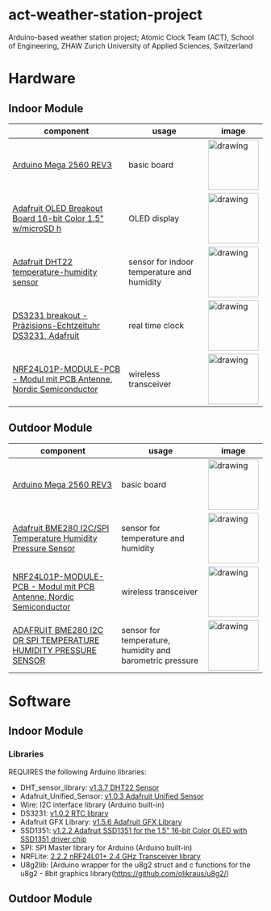 # act-weather-station-project
Arduino-based weather station project; Atomic Clock Team (ACT), School of Engineering, ZHAW Zurich University of Applied Sciences, Switzerland


# Hardware
## Indoor Module
component | usage | image
------------ | ------------- | -------------
[Arduino Mega 2560 REV3](https://store.arduino.cc/usa/mega-2560-r3)| basic board | <img src="https://botland.com.pl/55883-thickbox_default/arduino-mega-2560-rev3-module-a000067.jpg" alt="drawing" width="100"/>
[Adafruit OLED Breakout Board 16-bit Color 1.5" w/microSD h](https://www.digitec.ch/de/s1/product/adafruit-oled-breakout-board-16-bit-color-15-wmicrosd-h-elektronikmodul-5998537)| OLED display | <img src="https://cdn-learn.adafruit.com/guides/cropped_images/000/000/348/medium640/1431flower_LRG.jpg" alt="drawing" width="100"/>
[Adafruit DHT22 temperature-humidity sensor](https://www.adafruit.com/product/385) | sensor for indoor temperature and humidity | <img src="https://cdn-shop.adafruit.com/970x728/385-00.jpg" alt="drawing" width="100"/>
[DS3231 breakout - Präzisions-Echtzeituhr DS3231, Adafruit](https://www.distrelec.ch/de/praezisions-echtzeituhr-ds3231-adafruit-3013-ds3231-breakout/p/30091211) | real time clock | <img src="https://cdn-learn.adafruit.com/guides/cropped_images/000/001/231/medium640/thump.jpg?1520543977" alt="drawing" width="100"/>
[NRF24L01P-MODULE-PCB - Modul mit PCB Antenne, Nordic Semiconductor](https://www.distrelec.ch/de/modul-mit-pcb-antenne-nordic-semiconductor-nrf24l01p-module-pcb/p/17328568?queryFromSuggest=true) | wireless transceiver | <img src="http://robotechshop.com/wp-content/uploads/2016/01/nrf2401.jpg" alt="drawing" width="100"/>

 
## Outdoor Module
component | usage | image
------------ | ------------- | -------------
[Arduino Mega 2560 REV3](https://store.arduino.cc/usa/mega-2560-r3)| basic board | <img src="https://botland.com.pl/55883-thickbox_default/arduino-mega-2560-rev3-module-a000067.jpg" alt="drawing" width="100"/>
[Adafruit BME280 I2C/SPI Temperature Humidity Pressure Sensor](https://www.play-zone.ch/de/adafruit-bme280-i2c-spi-temperature-humidity-pressure-sensor.html) | sensor for temperature and humidity | <img src="https://www.play-zone.ch/media/catalog/product/cache/1/image/650x/0ae87949542eeaf1748dd8a48e1c5f15/2/6/2652-00.jpg" alt="drawing" width="100"/>
[NRF24L01P-MODULE-PCB - Modul mit PCB Antenne, Nordic Semiconductor](https://www.distrelec.ch/de/modul-mit-pcb-antenne-nordic-semiconductor-nrf24l01p-module-pcb/p/17328568?queryFromSuggest=true) | wireless transceiver | <img src="http://robotechshop.com/wp-content/uploads/2016/01/nrf2401.jpg" alt="drawing" width="100"/>
[ADAFRUIT BME280 I2C OR SPI TEMPERATURE HUMIDITY PRESSURE SENSOR](https://www.adafruit.com/product/2652) | sensor for temperature, humidity and barometric pressure |<img src="https://cdn-shop.adafruit.com/970x728/2652-00.jpg" alt="drawing" width="100"/>

# Software
## Indoor Module
### Libraries
REQUIRES the following Arduino libraries:
* DHT_sensor_library: [v1.3.7	DHT22 Sensor](https://github.com/adafruit/DHT-sensor-library)
* Adafruit_Unified_Sensor: [v1.0.3	Adafruit Unified Sensor](https://github.com/adafruit/Adafruit_Sensor)
* Wire: I2C interface library (Arduino built-in)
* DS3231: [v1.0.2	RTC library](https://github.com/NorthernWidget/DS3231)
* Adafruit GFX Library: [v1.5.6	Adafruit GFX Library](https://github.com/adafruit/Adafruit-GFX-Library)
* SSD1351:  [v1.2.2	Adafruit SSD1351 for the 1.5" 16-bit Color OLED with SSD1351 driver chip](https://github.com/adafruit/Adafruit-SSD1351-library)
* SPI: SPI Master library for Arduino (Arduino built-in)
* NRFLite: [2.2.2	nRF24L01+ 2.4 GHz Transceiver library](https://github.com/dparson55/NRFLite)
* U8g2lib: [Arduino wrapper for the u8g2 struct and c functions for the u8g2 - 8bit graphics library(https://github.com/olikraus/u8g2/)
## Outdoor Module
